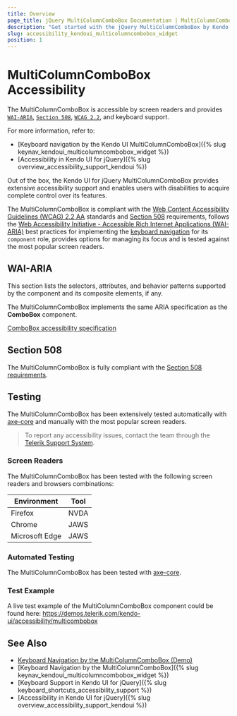 ```yaml
---
title: Overview
page_title: jQuery MultiColumnComboBox Documentation | MultiColumnComboBox Accessibility
description: "Get started with the jQuery MultiColumnComboBox by Kendo UI and learn about its accessibility support for WAI-ARIA, Section 508, and WCAG 2.2."
slug: accessibility_kendoui_multicolumncombobox_widget
position: 1
---
```


# MultiColumnComboBox Accessibility

The MultiColumnComboBox is accessible by screen readers and provides [`WAI-ARIA`](https://www.w3.org/WAI/ARIA/apg/), [`Section 508`](https://www.section508.gov/), [`WCAG 2.2`](https://www.w3.org/TR/WCAG22/), and keyboard support.

For more information, refer to:
* [Keyboard navigation by the Kendo UI MultiColumnComboBox]({% slug keynav_kendoui_multicolumncombobox_widget %})
* [Accessibility in Kendo UI for jQuery]({% slug overview_accessibility_support_kendoui %})




Out of the box, the Kendo UI for jQuery MultiColumnComboBox provides extensive accessibility support and enables users with disabilities to acquire complete control over its features.


The MultiColumnComboBox is compliant with the [Web Content Accessibility Guidelines (WCAG) 2.2 AA](https://www.w3.org/TR/WCAG22/) standards and [Section 508](https://www.section508.gov/) requirements, follows the [Web Accessibility Initiative - Accessible Rich Internet Applications (WAI-ARIA)](https://www.w3.org/WAI/ARIA/apg/) best practices for implementing the [keyboard navigation](#keyboard-navigation) for its `component` role, provides options for managing its focus and is tested against the most popular screen readers.

## WAI-ARIA


This section lists the selectors, attributes, and behavior patterns supported by the component and its composite elements, if any.


The MultiColumnComboBox implements the same ARIA specification as the **ComboBox** component.

[ComboBox accessibility specification]({{combobox_a11y_link}})

## Section 508


The MultiColumnComboBox is fully compliant with the [Section 508 requirements](http://www.section508.gov/).

## Testing


The MultiColumnComboBox has been extensively tested automatically with [axe-core](https://github.com/dequelabs/axe-core) and manually with the most popular screen readers.

> To report any accessibility issues, contact the team through the [Telerik Support System](https://www.telerik.com/account/support-center).

### Screen Readers


The MultiColumnComboBox has been tested with the following screen readers and browsers combinations:

| Environment | Tool |
| ----------- | ---- |
| Firefox | NVDA |
| Chrome | JAWS |
| Microsoft Edge | JAWS |



### Automated Testing

The MultiColumnComboBox has been tested with [axe-core](https://github.com/dequelabs/axe-core).

### Test Example

A live test example of the MultiColumnComboBox component could be found here: https://demos.telerik.com/kendo-ui/accessibility/multicombobox

## See Also

* [Keyboard Navigation by the MultiColumnComboBox (Demo)](https://demos.telerik.com/kendo-ui/multicolumncombobox/keyboard-navigation)
* [Keyboard Navigation by the MultiColumnComboBox]({% slug keynav_kendoui_multicolumncombobox_widget %})
* [Keyboard Support in Kendo UI for jQuery]({% slug keyboard_shortcuts_accessibility_support %})
* [Accessibility in Kendo UI for jQuery]({% slug overview_accessibility_support_kendoui %})